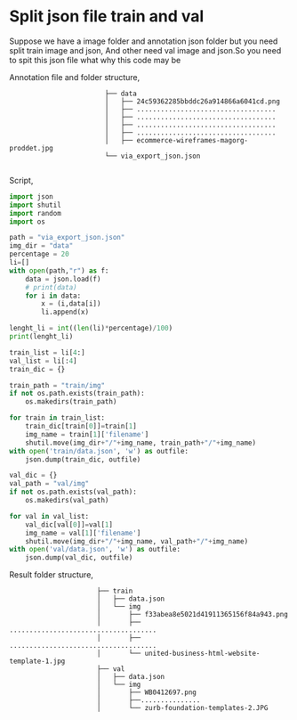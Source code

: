 # Split json file train and val 
Suppose we have a image folder and annotation json folder but you need split train image and json, And other need val image and json.So you  need to spit this json file what why this code may be 


Annotation file and folder structure,
```
                        ├── data
                        │   ├── 24c59362285bbddc26a914866a6041cd.png
                        │   ├── ...................................
                        │   ├── ...................................
                        │   ├── ...................................
                        │   ├── ...................................
                        │   ├── ecommerce-wireframes-magorg-proddet.jpg
                        └── via_export_json.json
                   
  ```                     
                        
 Script,
```py 
import json
import shutil
import random
import os

path = "via_export_json.json"
img_dir = "data"
percentage = 20
li=[]
with open(path,"r") as f:
    data = json.load(f)
    # print(data)
    for i in data:
        x = (i,data[i])
        li.append(x)

lenght_li = int((len(li)*percentage)/100)
print(lenght_li)

train_list = li[4:]
val_list = li[:4]
train_dic = {}

train_path = "train/img"
if not os.path.exists(train_path):
    os.makedirs(train_path)

for train in train_list:
    train_dic[train[0]]=train[1]
    img_name = train[1]['filename']
    shutil.move(img_dir+"/"+img_name, train_path+"/"+img_name)
with open('train/data.json', 'w') as outfile:
    json.dump(train_dic, outfile) 

val_dic = {}
val_path = "val/img"
if not os.path.exists(val_path):
    os.makedirs(val_path)

for val in val_list:
    val_dic[val[0]]=val[1]
    img_name = val[1]['filename']
    shutil.move(img_dir+"/"+img_name, val_path+"/"+img_name)
with open('val/data.json', 'w') as outfile:
    json.dump(val_dic, outfile)
```

Result folder structure,

```
                      ├── train
                      │   ├── data.json
                      │   └── img
                      │       ├── f33abea8e5021d41911365156f84a943.png
                      │       ├── .....................................
                      │       ├── .....................................
                      │       └── united-business-html-website-template-1.jpg
                      ├── val
                      │   ├── data.json
                      │   └── img
                      │       ├── WB0412697.png
                      │       ├──...............
                      │       └── zurb-foundation-templates-2.JPG

```
                        
                        
                        
            
